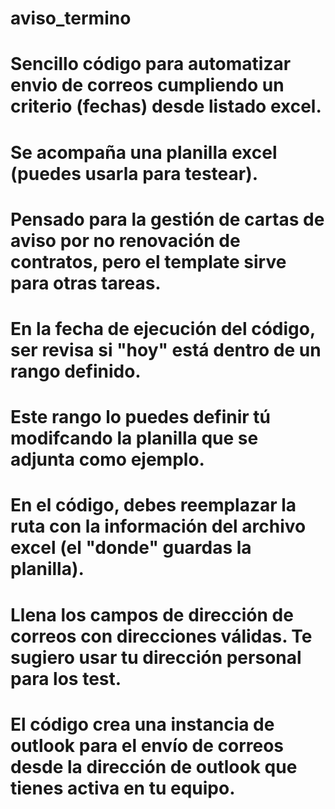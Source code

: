 # aviso_termino
# Sencillo código para automatizar envio de correos cumpliendo un criterio (fechas) desde listado excel.
# Se acompaña una planilla excel (puedes usarla para testear). 
# Pensado para la gestión de cartas de aviso por no renovación de contratos, pero el template sirve para otras tareas.
# En la fecha de ejecución del código, ser revisa si "hoy" está dentro de un rango definido. 
# Este rango lo puedes definir tú modifcando la planilla que se adjunta como ejemplo. 
# En el código, debes reemplazar la ruta con la información del archivo excel (el "donde" guardas la planilla).
# Llena los campos de dirección de correos con direcciones válidas. Te sugiero usar tu dirección personal para los test.
# El código crea una instancia de outlook para el envío de correos desde la dirección de outlook que tienes activa en tu equipo.
